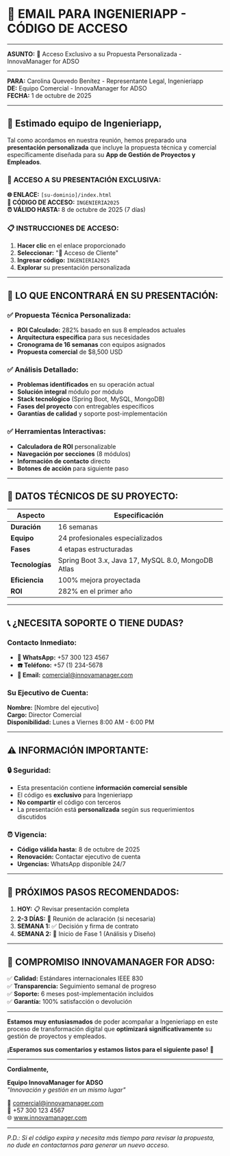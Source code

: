 # 📧 EMAIL PARA INGENIERIAPP - CÓDIGO DE ACCESO

---

**ASUNTO:** 🔐 Acceso Exclusivo a su Propuesta Personalizada - InnovaManager for ADSO

---

**PARA:** Carolina Quevedo Benítez - Representante Legal, Ingenieriapp  
**DE:** Equipo Comercial - InnovaManager for ADSO  
**FECHA:** 1 de octubre de 2025

---

## 🎯 **Estimado equipo de Ingenieriapp,**

Tal como acordamos en nuestra reunión, hemos preparado una **presentación personalizada** que incluye la propuesta técnica y comercial específicamente diseñada para su **App de Gestión de Proyectos y Empleados**.

### 🔗 **ACCESO A SU PRESENTACIÓN EXCLUSIVA:**

**🌐 ENLACE:** `[su-dominio]/index.html`  
**🔑 CÓDIGO DE ACCESO:** `INGENIERIA2025`  
**⏰ VÁLIDO HASTA:** 8 de octubre de 2025 (7 días)

### 📋 **INSTRUCCIONES DE ACCESO:**
1. **Hacer clic** en el enlace proporcionado
2. **Seleccionar:** "🔐 Acceso de Cliente"
3. **Ingresar código:** `INGENIERIA2025`
4. **Explorar** su presentación personalizada

---

## 🎁 **LO QUE ENCONTRARÁ EN SU PRESENTACIÓN:**

### ✅ **Propuesta Técnica Personalizada:**
- **ROI Calculado:** 282% basado en sus 8 empleados actuales
- **Arquitectura específica** para sus necesidades
- **Cronograma de 16 semanas** con equipos asignados
- **Propuesta comercial** de $8,500 USD

### ✅ **Análisis Detallado:**
- **Problemas identificados** en su operación actual
- **Solución integral** módulo por módulo
- **Stack tecnológico** (Spring Boot, MySQL, MongoDB)
- **Fases del proyecto** con entregables específicos
- **Garantías de calidad** y soporte post-implementación

### ✅ **Herramientas Interactivas:**
- **Calculadora de ROI** personalizable
- **Navegación por secciones** (8 módulos)
- **Información de contacto** directo
- **Botones de acción** para siguiente paso

---

## 🚀 **DATOS TÉCNICOS DE SU PROYECTO:**

| **Aspecto** | **Especificación** |
|-------------|-------------------|
| **Duración** | 16 semanas |
| **Equipo** | 24 profesionales especializados |
| **Fases** | 4 etapas estructuradas |
| **Tecnologías** | Spring Boot 3.x, Java 17, MySQL 8.0, MongoDB Atlas |
| **Eficiencia** | 100% mejora proyectada |
| **ROI** | 282% en el primer año |

---

## 📞 **¿NECESITA SOPORTE O TIENE DUDAS?**

### **Contacto Inmediato:**
- **📱 WhatsApp:** +57 300 123 4567
- **☎️ Teléfono:** +57 (1) 234-5678
- **📧 Email:** comercial@innovamanager.com

### **Su Ejecutivo de Cuenta:**
**Nombre:** [Nombre del ejecutivo]  
**Cargo:** Director Comercial  
**Disponibilidad:** Lunes a Viernes 8:00 AM - 6:00 PM

---

## ⚠️ **INFORMACIÓN IMPORTANTE:**

### **🔒 Seguridad:**
- Esta presentación contiene **información comercial sensible**
- El código es **exclusivo** para Ingenieriapp
- **No compartir** el código con terceros
- La presentación está **personalizada** según sus requerimientos discutidos

### **⏰ Vigencia:**
- **Código válida hasta:** 8 de octubre de 2025
- **Renovación:** Contactar ejecutivo de cuenta
- **Urgencias:** WhatsApp disponible 24/7

---

## 🎯 **PRÓXIMOS PASOS RECOMENDADOS:**

1. **HOY:** 📋 Revisar presentación completa
2. **2-3 DÍAS:** 💬 Reunión de aclaración (si necesaria)
3. **SEMANA 1:** ✅ Decisión y firma de contrato
4. **SEMANA 2:** 🚀 Inicio de Fase 1 (Análisis y Diseño)

---

## 💼 **COMPROMISO INNOVAMANAGER FOR ADSO:**

✅ **Calidad:** Estándares internacionales IEEE 830  
✅ **Transparencia:** Seguimiento semanal de progreso  
✅ **Soporte:** 6 meses post-implementación incluidos  
✅ **Garantía:** 100% satisfacción o devolución  

---

**Estamos muy entusiasmados** de poder acompañar a Ingenieriapp en este proceso de transformación digital que **optimizará significativamente** su gestión de proyectos y empleados.

**¡Esperamos sus comentarios y estamos listos para el siguiente paso!** 🚀

---

**Cordialmente,**

**Equipo InnovaManager for ADSO**  
*"Innovación y gestión en un mismo lugar"*

📧 comercial@innovamanager.com  
📱 +57 300 123 4567  
🌐 www.innovamanager.com

---

*P.D.: Si el código expira y necesita más tiempo para revisar la propuesta, no dude en contactarnos para generar un nuevo acceso.*